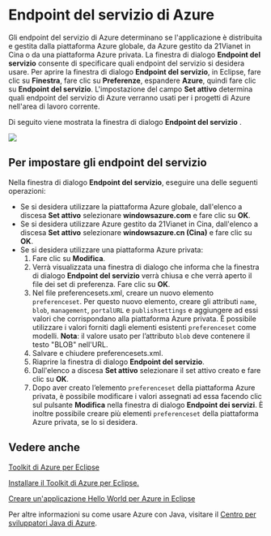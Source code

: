 <properties
    pageTitle="Endpoint del servizio di Azure"
    description="Descrive le impostazioni dell’Endpoint del servizio di Azure nel Toolkit di Azure per Eclipse."
    services=""
    documentationCenter="java"
    authors="rmcmurray"
    manager="wpickett"
    editor=""/>

<tags
    ms.service="multiple"
    ms.workload="na"
    ms.tgt_pltfrm="multiple"
    ms.devlang="Java"
    ms.topic="article"
    ms.date="08/11/2016" 
    ms.author="robmcm"/>

<!-- Legacy MSDN URL = https://msdn.microsoft.com/library/azure/dn268600.aspx -->

# Endpoint del servizio di Azure #

Gli endpoint del servizio di Azure determinano se l'applicazione è distribuita e gestita dalla piattaforma Azure globale, da Azure gestito da 21Vianet in Cina o da una piattaforma Azure privata. La finestra di dialogo **Endpoint del servizio** consente di specificare quali endpoint del servizio si desidera usare. Per aprire la finestra di dialogo **Endpoint del servizio**, in Eclipse, fare clic su **Finestra**, fare clic su **Preferenze**, espandere **Azure**, quindi fare clic su **Endpoint del servizio**. L'impostazione del campo **Set attivo** determina quali endpoint del servizio di Azure verranno usati per i progetti di Azure nell'area di lavoro corrente.

Di seguito viene mostrata la finestra di dialogo **Endpoint del servizio** .

![][ic719493]

## Per impostare gli endpoint del servizio ##

Nella finestra di dialogo **Endpoint del servizio**, eseguire una delle seguenti operazioni:

* Se si desidera utilizzare la piattaforma Azure globale, dall'elenco a discesa **Set attivo** selezionare **windowsazure.com** e fare clic su **OK**.
* Se si desidera utilizzare Azure gestito da 21Vianet in Cina, dall'elenco a discesa **Set attivo** selezionare **windowsazure.cn (Cina)** e fare clic su **OK**.
* Se si desidera utilizzare una piattaforma Azure privata:
    1. Fare clic su **Modifica**.
    2. Verrà visualizzata una finestra di dialogo che informa che la finestra di dialogo **Endpoint del servizio** verrà chiusa e che verrà aperto il file dei set di preferenza. Fare clic su **OK**.
    3. Nel file preferencesets.xml, creare un nuovo elemento `preferenceset`. Per questo nuovo elemento, creare gli attributi `name`, `blob`, `management`, `portalURL` e `publishsettings` e aggiungere ad essi valori che corrispondano alla piattaforma Azure privata. È possibile utilizzare i valori forniti dagli elementi esistenti `preferenceset` come modelli. **Nota**: il valore usato per l’attributo `blob` deve contenere il testo "BLOB" nell'URL.
    4. Salvare e chiudere preferencesets.xml.
    5. Riaprire la finestra di dialogo **Endpoint del servizio**.
    6. Dall'elenco a discesa **Set attivo** selezionare il set attivo creato e fare clic su **OK**.
    7. Dopo aver creato l’elemento `preferenceset` della piattaforma Azure privata, è possibile modificare i valori assegnati ad essa facendo clic sul pulsante **Modifica** nella finestra di dialogo **Endpoint dei servizi**. È inoltre possibile creare più elementi `preferenceset` della piattaforma Azure privata, se lo si desidera.

## Vedere anche ##

[Toolkit di Azure per Eclipse][]

[Installare il Toolkit di Azure per Eclipse.][]

[Creare un'applicazione Hello World per Azure in Eclipse][]

Per altre informazioni su come usare Azure con Java, visitare il [Centro per sviluppatori Java di Azure][].

<!-- URL List -->

[Centro per sviluppatori Java di Azure]: http://go.microsoft.com/fwlink/?LinkID=699547
[Toolkit di Azure per Eclipse]: http://go.microsoft.com/fwlink/?LinkID=699529
[Creare un'applicazione Hello World per Azure in Eclipse]: http://go.microsoft.com/fwlink/?LinkID=699533
[Installare il Toolkit di Azure per Eclipse.]: http://go.microsoft.com/fwlink/?LinkId=699546

<!-- IMG List -->

[ic719493]: ./media/azure-toolkit-for-eclipse-azure-service-endpoints/ic719493.png

<!---HONumber=AcomDC_0817_2016-->
